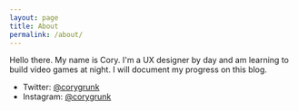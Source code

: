 ```yaml
---
layout: page
title: About
permalink: /about/
---
```


Hello there. My name is Cory. I'm a UX designer by day and am learning to build video games at night. I will document my progress on this blog.

* Twitter: [@corygrunk](https://twitter.com/corygrunk)
* Instagram: [@corygrunk](https://instagram.com/corygrunk)
